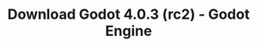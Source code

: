 ---
# Generated by /tools/generators/src/download_archive_generator !!! do not edit by hand !!!
title: 'Download Godot 4.0.3 (rc2) - Godot Engine'
type: 'download/archive'
name: '4.0.3'
flavor: 'rc2'
release_date: '2023-05-12T03:00:00-00:00'
release_notes: 'article/release-candidate-godot-4-0-3-rc-2/'
primaryPlatforms:
  - 'android.apk'
  - 'linux.64'
  - 'macos.universal'
  - 'windows.64'
  - 'web'
  - 'templates'
links:
  android.apk:
    name: 'android.apk'
    title: 'Android'
    caption: 'Universal APK (ARM64 + ARMv7 + x86_64 + x86)'
    tags:
      - 'APK download'
      - 'ARM64/v7'
      - 'x86 (64 & 32 bit)'
    hosts:
      github_builds:
        regular: 'https://github.com/godotengine/godot-builds/releases/download/4.0.3-rc2/Godot_v4.0.3-rc2_android_editor.apk'
        mono: '#'
      github:
        regular: 'https://github.com/godotengine/godot/releases/download/4.0.3-rc2/Godot_v4.0.3-rc2_android_editor.apk'
        mono: '#'
  linux.64:
    name: 'linux.64'
    title: 'Linux'
    caption: 'Standard (x86_64)'
    tags:
      - '64 bit'
    hosts:
      github_builds:
        regular: 'https://github.com/godotengine/godot-builds/releases/download/4.0.3-rc2/Godot_v4.0.3-rc2_linux.x86_64.zip'
        mono: 'https://github.com/godotengine/godot-builds/releases/download/4.0.3-rc2/Godot_v4.0.3-rc2_mono_linux_x86_64.zip'
      github:
        regular: 'https://github.com/godotengine/godot/releases/download/4.0.3-rc2/Godot_v4.0.3-rc2_linux.x86_64.zip'
        mono: 'https://github.com/godotengine/godot/releases/download/4.0.3-rc2/Godot_v4.0.3-rc2_mono_linux_x86_64.zip'
  macos.universal:
    name: 'macos.universal'
    title: 'macOS'
    caption: 'Universal (x86_64 + Apple Silicon)'
    tags:
      - 'Intel/Apple Silicon'
      - '64 bit'
    hosts:
      github_builds:
        regular: 'https://github.com/godotengine/godot-builds/releases/download/4.0.3-rc2/Godot_v4.0.3-rc2_macos.universal.zip'
        mono: 'https://github.com/godotengine/godot-builds/releases/download/4.0.3-rc2/Godot_v4.0.3-rc2_mono_macos.universal.zip'
      github:
        regular: 'https://github.com/godotengine/godot/releases/download/4.0.3-rc2/Godot_v4.0.3-rc2_macos.universal.zip'
        mono: 'https://github.com/godotengine/godot/releases/download/4.0.3-rc2/Godot_v4.0.3-rc2_mono_macos.universal.zip'
  windows.64:
    name: 'windows.64'
    title: 'Windows'
    caption: 'Standard (x86_64)'
    tags:
      - '64 bit'
    hosts:
      github_builds:
        regular: 'https://github.com/godotengine/godot-builds/releases/download/4.0.3-rc2/Godot_v4.0.3-rc2_win64.exe.zip'
        mono: 'https://github.com/godotengine/godot-builds/releases/download/4.0.3-rc2/Godot_v4.0.3-rc2_mono_win64.zip'
      github:
        regular: 'https://github.com/godotengine/godot/releases/download/4.0.3-rc2/Godot_v4.0.3-rc2_win64.exe.zip'
        mono: 'https://github.com/godotengine/godot/releases/download/4.0.3-rc2/Godot_v4.0.3-rc2_mono_win64.zip'
  web:
    name: 'web'
    title: 'Web editor'
    caption: ''
    tags:
      - 'Self-hosted'
      - 'Cross-platform'
    hosts:
      github_builds:
        regular: 'https://github.com/godotengine/godot-builds/releases/download/4.0.3-rc2/Godot_v4.0.3-rc2_web_editor.zip'
        mono: '#'
      github:
        regular: 'https://github.com/godotengine/godot/releases/download/4.0.3-rc2/Godot_v4.0.3-rc2_web_editor.zip'
        mono: '#'
  linux.arm64:
    name: 'linux.arm64'
    title: 'Linux'
    caption: 'Standard (ARM64)'
    tags:
      - 'ARM64'
      - '64 bit'
    hosts:
      github_builds:
        regular: 'https://github.com/godotengine/godot-builds/releases/download/4.0.3-rc2/Godot_v4.0.3-rc2_linux.arm64.zip'
        mono: 'https://github.com/godotengine/godot-builds/releases/download/4.0.3-rc2/Godot_v4.0.3-rc2_mono_linux_arm64.zip'
      github:
        regular: 'https://github.com/godotengine/godot/releases/download/4.0.3-rc2/Godot_v4.0.3-rc2_linux.arm64.zip'
        mono: 'https://github.com/godotengine/godot/releases/download/4.0.3-rc2/Godot_v4.0.3-rc2_mono_linux_arm64.zip'
  linux.32:
    name: 'linux.32'
    title: 'Linux'
    caption: 'Standard (x86)'
    tags:
      - '32 bit'
    hosts:
      github_builds:
        regular: 'https://github.com/godotengine/godot-builds/releases/download/4.0.3-rc2/Godot_v4.0.3-rc2_linux.x86_32.zip'
        mono: 'https://github.com/godotengine/godot-builds/releases/download/4.0.3-rc2/Godot_v4.0.3-rc2_mono_linux_x86_32.zip'
      github:
        regular: 'https://github.com/godotengine/godot/releases/download/4.0.3-rc2/Godot_v4.0.3-rc2_linux.x86_32.zip'
        mono: 'https://github.com/godotengine/godot/releases/download/4.0.3-rc2/Godot_v4.0.3-rc2_mono_linux_x86_32.zip'
  linux.arm32:
    name: 'linux.arm32'
    title: 'Linux'
    caption: 'Standard (ARM32)'
    tags:
      - 'ARM32'
      - '32 bit'
    hosts:
      github_builds:
        regular: 'https://github.com/godotengine/godot-builds/releases/download/4.0.3-rc2/Godot_v4.0.3-rc2_linux.arm32.zip'
        mono: 'https://github.com/godotengine/godot-builds/releases/download/4.0.3-rc2/Godot_v4.0.3-rc2_mono_linux_arm32.zip'
      github:
        regular: 'https://github.com/godotengine/godot/releases/download/4.0.3-rc2/Godot_v4.0.3-rc2_linux.arm32.zip'
        mono: 'https://github.com/godotengine/godot/releases/download/4.0.3-rc2/Godot_v4.0.3-rc2_mono_linux_arm32.zip'
  windows.32:
    name: 'windows.32'
    title: 'Windows'
    caption: 'Standard (x86)'
    tags:
      - '32 bit'
    hosts:
      github_builds:
        regular: 'https://github.com/godotengine/godot-builds/releases/download/4.0.3-rc2/Godot_v4.0.3-rc2_win32.exe.zip'
        mono: 'https://github.com/godotengine/godot-builds/releases/download/4.0.3-rc2/Godot_v4.0.3-rc2_mono_win32.zip'
      github:
        regular: 'https://github.com/godotengine/godot/releases/download/4.0.3-rc2/Godot_v4.0.3-rc2_win32.exe.zip'
        mono: 'https://github.com/godotengine/godot/releases/download/4.0.3-rc2/Godot_v4.0.3-rc2_mono_win32.zip'
  aar_library:
    name: 'aar_library'
    title: 'AAR library'
    caption: ''
    tags:
      - 'Android plugins'
      - 'Java'
      - 'Kotlin'
    hosts:
      github_builds:
        regular: 'https://github.com/godotengine/godot-builds/releases/download/4.0.3-rc2/godot-lib.4.0.3.rc2.template_release.aar'
        mono: '#'
      github:
        regular: 'https://github.com/godotengine/godot/releases/download/4.0.3-rc2/godot-lib.4.0.3.rc2.template_release.aar'
        mono: '#'
  templates:
    name: 'templates'
    title: 'Export templates'
    caption: ''
    tags:
      - 'Used to export your games to all supported platforms'
    hosts:
      github_builds:
        regular: 'https://github.com/godotengine/godot-builds/releases/download/4.0.3-rc2/Godot_v4.0.3-rc2_export_templates.tpz'
        mono: 'https://github.com/godotengine/godot-builds/releases/download/4.0.3-rc2/Godot_v4.0.3-rc2_mono_export_templates.tpz'
      github:
        regular: 'https://github.com/godotengine/godot/releases/download/4.0.3-rc2/Godot_v4.0.3-rc2_export_templates.tpz'
        mono: 'https://github.com/godotengine/godot/releases/download/4.0.3-rc2/Godot_v4.0.3-rc2_mono_export_templates.tpz'
---